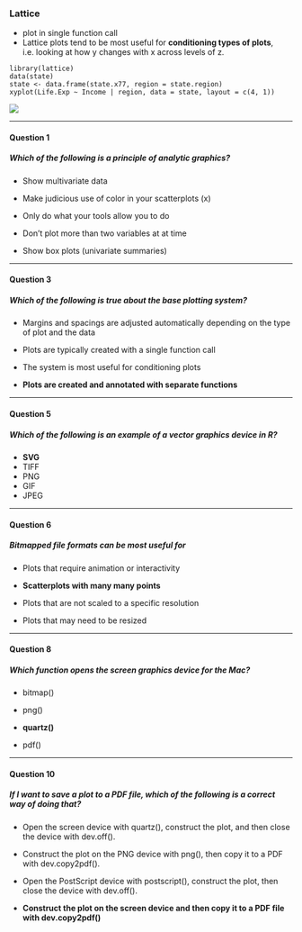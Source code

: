 ### Lattice

-   plot in single function call  
-   Lattice plots tend to be most useful for **conditioning types of
    plots**, i.e. looking at how y changes with x across levels of z.

<!-- -->

    library(lattice)
    data(state)
    state <- data.frame(state.x77, region = state.region)
    xyplot(Life.Exp ~ Income | region, data = state, layout = c(4, 1))

![](EDA_week1_quiz_files/figure-markdown_strict/unnamed-chunk-1-1.png)

------------------------------------------------------------------------

#### Question 1

##### Which of the following is a principle of analytic graphics?

-   Show multivariate data

-   Make judicious use of color in your scatterplots (x)

-   Only do what your tools allow you to do

-   Don’t plot more than two variables at at time

-   Show box plots (univariate summaries)

------------------------------------------------------------------------

#### Question 3

##### Which of the following is true about the base plotting system?

-   Margins and spacings are adjusted automatically depending on the
    type of plot and the data

-   Plots are typically created with a single function call

-   The system is most useful for conditioning plots

-   **Plots are created and annotated with separate functions**

------------------------------------------------------------------------

#### Question 5

##### Which of the following is an example of a vector graphics device in R?

-   **SVG**  
-   TIFF
-   PNG  
-   GIF
-   JPEG

------------------------------------------------------------------------

#### Question 6

##### Bitmapped file formats can be most useful for

-   Plots that require animation or interactivity

-   **Scatterplots with many many points**

-   Plots that are not scaled to a specific resolution

-   Plots that may need to be resized

------------------------------------------------------------------------

#### Question 8

##### Which function opens the screen graphics device for the Mac?

-   bitmap()

-   png()

-   **quartz()**

-   pdf()

------------------------------------------------------------------------

#### Question 10

##### If I want to save a plot to a PDF file, which of the following is a correct way of doing that?

-   Open the screen device with quartz(), construct the plot, and then
    close the device with dev.off().

-   Construct the plot on the PNG device with png(), then copy it to a
    PDF with dev.copy2pdf().

-   Open the PostScript device with postscript(), construct the plot,
    then close the device with dev.off().

-   **Construct the plot on the screen device and then copy it to a PDF
    file with dev.copy2pdf()**
